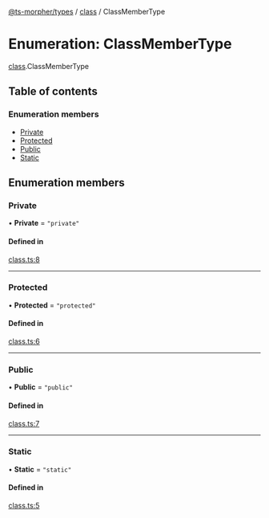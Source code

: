 [@ts-morpher/types](../README.md) / [class](../modules/class.md) / ClassMemberType

# Enumeration: ClassMemberType

[class](../modules/class.md).ClassMemberType

## Table of contents

### Enumeration members

- [Private](class.ClassMemberType.md#private)
- [Protected](class.ClassMemberType.md#protected)
- [Public](class.ClassMemberType.md#public)
- [Static](class.ClassMemberType.md#static)

## Enumeration members

### Private

• **Private** = `"private"`

#### Defined in

[class.ts:8](https://github.com/linbudu599/morpher/blob/25ef250/packages/types/src/class.ts#L8)

___

### Protected

• **Protected** = `"protected"`

#### Defined in

[class.ts:6](https://github.com/linbudu599/morpher/blob/25ef250/packages/types/src/class.ts#L6)

___

### Public

• **Public** = `"public"`

#### Defined in

[class.ts:7](https://github.com/linbudu599/morpher/blob/25ef250/packages/types/src/class.ts#L7)

___

### Static

• **Static** = `"static"`

#### Defined in

[class.ts:5](https://github.com/linbudu599/morpher/blob/25ef250/packages/types/src/class.ts#L5)
